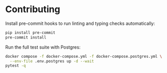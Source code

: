 # Contributing

Install pre-commit hooks to run linting and typing checks automatically:

```bash
pip install pre-commit
pre-commit install
```

Run the full test suite with Postgres:

```bash
docker compose -f docker-compose.yml -f docker-compose.postgres.yml \
  --env-file .env.postgres up -d --wait
pytest -q
```
